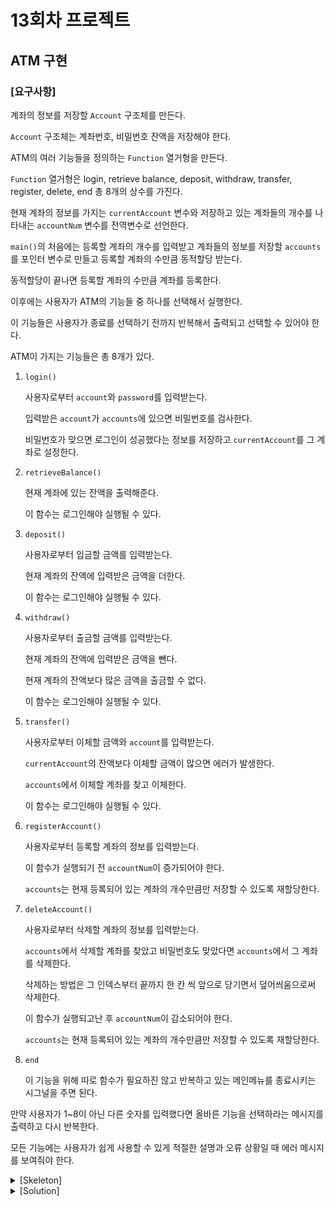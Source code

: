 # 13회차 프로젝트

## ATM 구현

### [요구사항]

계좌의 정보를 저장할 `Account` 구조체를 만든다.

`Account` 구조체는 계좌번호, 비밀번호 잔액을 저장해야 한다.

ATM의 여러 기능들을 정의하는 `Function` 열거형을 만든다.

`Function` 열거형은 login, retrieve balance, deposit, withdraw, transfer, register, delete, end 총 8개의 상수를 가진다.

현재 계좌의 정보를 가지는 `currentAccount` 변수와 저장하고 있는 계좌들의 개수를 나타내는 `accountNum` 변수를 전역변수로 선언한다.

`main()`의 처음에는 등록할 계좌의 개수를 입력받고 계좌들의 정보를 저장할 `accounts`를 포인터 변수로 만들고 등록할 계좌의 수만큼 동적할당 받는다.

동적할당이 끝나면 등록할 계좌의 수만큼 계좌를 등록한다.

이후에는 사용자가 ATM의 기능들 중 하나를 선택해서 실행한다.

이 기능들은 사용자가 종료를 선택하기 전까지 반복해서 출력되고 선택할 수 있어야 한다.

ATM이 가지는 기능들은 총 8개가 있다.

1. `login()`

   사용자로부터 `account`와 `password`를 입력받는다.

   입력받은 `account`가 `accounts`에 있으면 비밀번호를 검사한다.

   비밀번호가 맞으면 로그인이 성공했다는 정보를 저장하고 `currentAccount`를 그 계좌로 설정한다.

2. `retrieveBalance()`

   현재 계좌에 있는 잔액을 출력해준다.

   이 함수는 로그인해야 실행될 수 있다.

3. `deposit()`

   사용자로부터 입금할 금액를 입력받는다.

   현재 계좌의 잔액에 입력받은 금액을 더한다.

   이 함수는 로그인해야 실행될 수 있다.

4. `withdraw()`

   사용자로부터 출금할 금액를 입력받는다.

   현재 계좌의 잔액에 입력받은 금액을 뺀다.

   현재 계좌의 잔액보다 많은 금액을 출금할 수 없다.

   이 함수는 로그인해야 실행될 수 있다.

5. `transfer()`

   사용자로부터 이체할 금액와 `account`를 입력받는다.

   `currentAccount`의 잔액보다 이체할 금액이 많으면 에러가 발생한다.

   `accounts`에서 이체할 계좌를 찾고 이체한다.

   이 함수는 로그인해야 실행될 수 있다.

6. `registerAccount()`

   사용자로부터 등록할 계좌의 정보를 입력받는다.

   이 함수가 실행되기 전 `accountNum`이 증가되어야 한다.

   `accounts`는 현재 등록되어 있는 계좌의 개수만큼만 저장할 수 있도록 재할당한다.

7. `deleteAccount()`

   사용자로부터 삭제할 계좌의 정보를 입력받는다.

   `accounts`에서 삭제할 계좌를 찾았고 비밀번호도 맞았다면 `accounts`에서 그 계좌를 삭제한다.

   삭제하는 방법은 그 인덱스부터 끝까지 한 칸 씩 앞으로 당기면서 덮어씌움으로써 삭제한다.

   이 함수가 실행되고난 후 `accountNum`이 감소되어야 한다.

   `accounts`는 현재 등록되어 있는 계좌의 개수만큼만 저장할 수 있도록 재할당한다.

8. `end`

   이 기능을 위해 따로 함수가 필요하진 않고 반복하고 있는 메인메뉴를 종료시키는 시그널을 주면 된다.

만약 사용자가 1~8이 아닌 다른 숫자를 입력했다면 올바른 기능을 선택하라는 메시지를 출력하고 다시 반복한다.

모든 기능에는 사용자가 쉽게 사용할 수 있게 적절한 설명과 오류 상황일 때 에러 메시지를 보여줘야 한다.

<details>
<summary>[Skeleton]</summary>

```C
#include <stdio.h>
#include <stdlib.h>
#include <string.h>
#define MAX_LEN 30

typedef struct Account {
    char password[MAX_LEN];
    char account[MAX_LEN];
    int balance;
} Account;

typedef enum Function {
    LOGIN = 1, RETRIEVE_BALANCE, DEPOSIT, WITHDRAW, TRANSFER, REGISTER, DELETE, END
} Function;

Account currentAccount;
int accountNum;

void login(Account *accounts, int *isLogin) {
    //TODO
}

void retrieveBalance() {
    //TODO
}

void deposit() {
    //TODO
}

void withdraw() {
    //TODO
}

void transfer(Account *accounts) {
    //TODO
}

void registerAccount(Account *accounts, int index) {
    //TODO
}

void deleteAccount(Account *accounts) {
    //TODO
}

int main() {
    printf("==========[Bank System]==========\n\n");
    printf("등록할 계좌 수를 입력해주세요: ");
    scanf("%d", &accountNum);
    Account *accounts = (Account *)malloc(accountNum * sizeof(Account));
    printf("총 %d개의 계좌를 등록할 수 있습니다\n\n", accountNum);

    for (int i = 0; i < accountNum; i++) {
        //TODO
        printf("\n");
    }

    Function function;
    int isLogin = 0;
    for (int repeat = 1; repeat != 0;) {
        printf("==========[Main Menu]==========\n");
        printf("현재 계좌: %s\n", currentAccount.account);
        printf("1. 로그인(계좌 변경)\n");
        printf("2. 잔액 조회\n");
        printf("3. 입금\n");
        printf("4. 출금\n");
        printf("5. 이체\n");
        printf("6. 계좌 등록\n");
        printf("7. 계좌 삭제\n");
        printf("8. 종료\n");
        printf("원하는 기능을 입력해주세요: ");
        scanf("%d", &function);

        switch (function) {
            case LOGIN:
                //TODO
                break;
            case RETRIEVE_BALANCE:
                //TODO
                break;
            case DEPOSIT:
                //TODO
                break;
            case WITHDRAW:
                //TODO
                break;
            case TRANSFER:
                //TODO
                break;
            case REGISTER:
                //TODO
                break;
            case DELETE:
                //TODO
                break;
            case END:
                //TODO
                break;
            default:
                printf("올바른 기능을 선택해주세요\n");
                break;
        }
        printf("\n");
    }

    free(accounts);
    return 0;
}

```

</details>

<details>
<summary>[Solution]</summary>

```C
#include <stdio.h>
#include <stdlib.h>
#include <string.h>
#define MAX_LEN 30

typedef struct Account {
    char password[MAX_LEN];
    char account[MAX_LEN];
    int balance;
} Account;

typedef enum Function {
    LOGIN = 1, RETRIEVE_BALANCE, DEPOSIT, WITHDRAW, TRANSFER, REGISTER, DELETE, END
} Function;

Account currentAccount;
int accountNum;

void login(Account *accounts, int *isLogin) {
    char account[MAX_LEN];
    char password[MAX_LEN];
    printf("접속할 계좌번호를 입력해주세요: ");
    scanf("%s", account);

    for (int i = 0; i < accountNum; i++) {
        if (strcmp(accounts[i].account, account) == 0) {
            printf("비밀번호를 입력해주세요: ");
            scanf("%s", password);

            if (strcmp(accounts[i].password, password) == 0) {
                printf("해당 계좌로 접속합니다\n");
                *isLogin = 1;
                currentAccount = accounts[i];
            } else {
                printf("잘못된 비밀번호를 입력했습니다\n");
                *isLogin = 0;
            }
            return;
        }
    }
    printf("등록된 계좌 중 일치하는 계좌가 없습니다\n");
    *isLogin = 0;
}

void retrieveBalance() {
    printf("계좌에 있는 잔액은 %d만원입니다\n", currentAccount.balance);
}

void deposit() {
    int amount;
    printf("얼마를 입금하시겠습니까(만원 단위): ");
    scanf("%d", &amount);
    currentAccount.balance += amount;
    printf("%d만원이 입금되었습니다\n", amount);
}

void withdraw() {
    int amount;
    printf("얼마를 출금하시겠습니까(만원 단위): ");
    scanf("%d", &amount);

    if (amount > currentAccount.balance) {
        printf("현재 계좌의 잔액보다 많은 돈을 출금할 수 없습니다\n");
        return;
    }

    currentAccount.balance -= amount;
    printf("%d만원이 출금되었습니다\n", amount);
}

void transfer(Account *accounts) {
    int amount;
    char account[MAX_LEN];

    printf("얼마를 이체하시겠습니까(만원 단위): ");
    scanf("%d", &amount);

    if (amount > currentAccount.balance) {
        printf("잔액이 부족합니다\n");
        return;
    }

    printf("이체할 계좌번호를 입력해주세요: ");
    scanf("%s", account);

    for (int i = 0; i < accountNum; i++) {
        if (strcmp(accounts[i].account, account) == 0) {
            currentAccount.balance -= amount;
            accounts[i].balance += amount;
            printf("%d만원을 %s에 이체했습니다\n", amount, accounts[i].account);
            return;
        }
    }
    printf("등록된 계좌 중 일치하는 계좌가 없습니다\n");
}

void registerAccount(Account *accounts, int index) {
    printf("등록할 계좌의 정보를 입력해주세요\n");

    printf("계좌번호: ");
    scanf("%s", accounts[index].account);

    printf("비밀번호: ");
    scanf("%s", accounts[index].password);

    printf("잔액(만원 단위): ");
    scanf("%d", &accounts[index].balance);

    printf("해당 계좌가 등록되었습니다\n");
}

void deleteAccount(Account *accounts) {
    char account[MAX_LEN];
    char password[MAX_LEN];
    printf("삭제할 계좌번호를 입력해주세요: ");
    scanf("%s", account);

    for (int i = 0; i < accountNum; i++) {
        if (strcmp(accounts[i].account, account) == 0) {
            printf("비밀번호를 입력해주세요: ");
            scanf("%s", password);

            if (strcmp(accounts[i].password, password) == 0) {
                for (int j = i; j < accountNum - 1; j++) {
                    accounts[j] = accounts[j + 1];
                }
                printf("해당 계좌가 삭제되었습니다\n");
            } else {
                printf("잘못된 비밀번호를 입력했습니다\n");
            }
            return;
        }
    }
    printf("등록된 계좌 중 일치하는 계좌가 없습니다\n");
}

int main() {
    printf("==========[Bank System]==========\n\n");
    printf("등록할 계좌 수를 입력해주세요: ");
    scanf("%d", &accountNum);
    Account *accounts = (Account *)malloc(accountNum * sizeof(Account));
    printf("총 %d개의 계좌를 등록할 수 있습니다\n\n", accountNum);

    for (int i = 0; i < accountNum; i++) {
        registerAccount(accounts, i);
        printf("\n");
    }

    Function function;
    int isLogin = 0;
    for (int repeat = 1; repeat != 0;) {
        printf("==========[Main Menu]==========\n");
        printf("현재 계좌: %s\n", currentAccount.account);
        printf("1. 로그인(계좌 변경)\n");
        printf("2. 잔액 조회\n");
        printf("3. 입금\n");
        printf("4. 출금\n");
        printf("5. 이체\n");
        printf("6. 계좌 등록\n");
        printf("7. 계좌 삭제\n");
        printf("8. 종료\n");
        printf("원하는 기능을 입력해주세요: ");
        scanf("%d", &function);

        switch (function) {
            case LOGIN:
                login(accounts, &isLogin);
                break;
            case RETRIEVE_BALANCE:
                if (isLogin) {
                    retrieveBalance();
                } else {
                    printf("로그인 후 시도해주시기 바랍니다\n");
                }
                break;
            case DEPOSIT:
                if (isLogin) {
                    deposit();
                } else {
                    printf("로그인 후 시도해주시기 바랍니다\n");
                }
                break;
            case WITHDRAW:
                if (isLogin) {
                    withdraw();
                } else {
                    printf("로그인 후 시도해주시기 바랍니다\n");
                }
                break;
            case TRANSFER:
                if (isLogin) {
                    transfer(accounts);
                } else {
                    printf("로그인 후 시도해주시기 바랍니다\n");
                }
                break;
            case REGISTER:
                accountNum++;
                accounts = (Account *)realloc(accounts, accountNum * sizeof(Account));
                registerAccount(accounts, accountNum - 1);
                break;
            case DELETE:
                deleteAccount(accounts);
                accountNum--;
                accounts = (Account *)realloc(accounts, accountNum * sizeof(Account));
                break;
            case END:
                printf("ATM을 종료합니다\n");
                repeat = 0;
                break;
            default:
                printf("올바른 기능을 선택해주세요\n");
                break;
        }
        printf("\n");
    }

    free(accounts);
    return 0;
}
```

</details>
